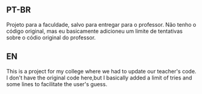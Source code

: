## PT-BR
Projeto para a faculdade, salvo para entregar para o professor.
Não tenho o código original, mas eu basicamente adicioneu um limite de tentativas sobre o códio original do professor.


## EN
This is a project for my college where we had to update our teacher's code.
I don't have the original code here,but I basically added a limit of tries and some lines to facilitate the user's guess.
